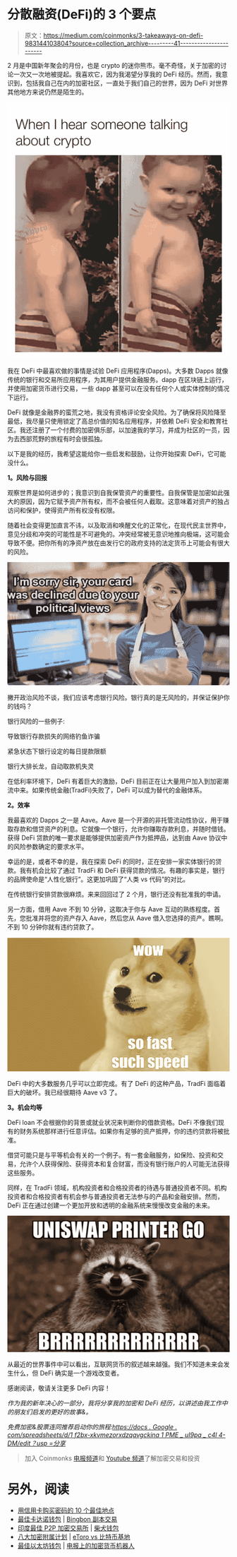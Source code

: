 # 分散融资(DeFi)的 3 个要点

> 原文：<https://medium.com/coinmonks/3-takeaways-on-defi-983144103804?source=collection_archive---------41----------------------->

2 月是中国新年聚会的月份，也是 crypto 的迷你熊市。毫不奇怪，关于加密的讨论一次又一次地被提起。我喜欢它，因为我渴望分享我的 DeFi 经历。然而，我意识到，包括我自己在内的加密社区，一直处于我们自己的世界，因为 DeFi 对世界其他地方来说仍然是陌生的。

![](img/055d69d3e3a765863ce099e23842c659.png)

我在 DeFi 中最喜欢做的事情是试验 DeFi 应用程序(Dapps)。大多数 Dapps 就像传统的银行和交易所应用程序，为其用户提供金融服务。dapp 在区块链上运行，并使用加密货币进行交易，一些 dapp 甚至可以在没有任何个人或实体控制的情况下运行。

DeFi 就像是金融界的蛮荒之地，我没有资格评论安全风险。为了确保将风险降至最低，我尽量只使用锁定了高总价值的知名应用程序，并依赖 DeFi 安全和教育社区。我还注册了一个付费的加密俱乐部，以加速我的学习，并成为社区的一员，因为去西部荒野的旅程有时会很孤独。

以下是我的经历，我希望这能给你一些启发和鼓励，让你开始探索 DeFi，它可能没什么。

**1。风险与回报**

观察世界是如何进步的；我意识到自我保管资产的重要性。自我保管是加密如此强大的原因，因为它赋予资产所有权，而不会被任何人截取。这意味着对资产的独占访问和保护，使得资产所有权没有权限。

随着社会变得更加直言不讳，以及取消和唤醒文化的正常化，在现代民主世界中，意见分歧和冲突的可能性是不可避免的。冲突经常被无意识地推向极端，这可能会导致不便。把你所有的净资产放在由发行它的政府支持的法定货币上可能会有很大的风险。

![](img/873c1dc9d5d610cb0309e4c62298537b.png)

撇开政治风险不谈，我们应该考虑银行风险。银行真的是无风险的，并保证保护你的钱吗？

银行风险的一些例子:

导致银行存款损失的网络钓鱼诈骗

紧急状态下银行设定的每日提款限额

银行大排长龙，自动取款机失灵

在低利率环境下，DeFi 有着巨大的激励，DeFi 目前正在让大量用户加入到加密潮流中来。如果传统金融(TradFi)失败了，DeFi 可以成为替代的金融体系。

**2。效率**

我最喜欢的 Dapps 之一是 Aave。Aave 是一个开源的非托管流动性协议，用于赚取存款和借贷资产的利息。它就像一个银行，允许你赚取存款利息，并随时借钱。获得 DeFi 贷款的唯一要求是能够提供加密资产作为抵押品，达到由 Aave 协议中的风险参数确定的要求水平。

幸运的是，或者不幸的是，我在探索 DeFi 的同时，正在安排一家实体银行的贷款。我有机会比较了通过 TradFi 和 DeFi 获得贷款的情况。有趣的事实是，银行的品牌使命是“人性化银行”。这更加巩固了“人类 vs 代码”的对比。

在传统银行安排贷款很麻烦。来来回回过了 2 个月，银行还没有批准我的申请。

另一方面，借用 Aave 不到 10 分钟，这取决于你与 Aave 互动的熟练程度。首先，您批准并将您的资产存入 Aave，然后您从 Aave 借入您选择的资产。瞧啊。不到 10 分钟你就有违约贷款了。

![](img/8e6be863ae8b85044722a2b89dcb1da4.png)

DeFi 中的大多数服务几乎可以立即完成。有了 DeFi 的这种产品，TradFi 面临着巨大的破坏。我已经很期待 Aave v3 了。

**3。机会均等**

DeFi loan 不会根据你的背景或就业状况来判断你的借款资格。DeFi 不像我们现有的财务系统那样进行任意评估。如果你有足够的资产抵押，你的违约贷款将被批准。

借贷可能只是与平等机会有关的一个例子。有一套金融服务，如保险、投资和交易，允许个人获得保险、获得资本和复合财富，而没有银行账户的人可能无法获得这些服务。

同样，在 TradFi 领域，机构投资者和合格投资者的待遇与普通投资者不同。机构投资者和合格投资者有机会参与普通投资者无法参与的产品和金融安排。然而，DeFi 正在通过创建一个更加开放和透明的金融系统来慢慢改变金融的未来。

![](img/3a38091f42cd1d239155371928d85fdd.png)

从最近的世界事件中可以看出，互联网货币的叙述越来越强。我们不知道未来会发生什么，但 DeFi 确实是一个游戏改变者。

感谢阅读，敬请关注更多 DeFi 内容！

*作为我的新年决心的一部分，我将分享我的加密和 DeFi 经历，以讲述由我工作中的朋友们启发的更好的故事&。*

*免费加密&股票连同推荐启动你的旅程:*[*https://docs . Google . com/spreadsheets/d/1 f2bx-xkvmezorxdzqavgckina 1 PME _ uI9pa _ c4l 4-DM/edit？usp =分享*](https://docs.google.com/spreadsheets/d/1f2bX-xKvmEzOrxDZqAvgCkIna1pmE_uI9pa_C4l4-DM/edit?usp=sharing)

> 加入 Coinmonks [电报频道](https://t.me/coincodecap)和 [Youtube 频道](https://www.youtube.com/c/coinmonks/videos)了解加密交易和投资

# 另外，阅读

*   [用信用卡购买密码的 10 个最佳地点](https://coincodecap.com/buy-crypto-with-credit-card)
*   [最佳卡达诺钱包](https://coincodecap.com/best-cardano-wallets) | [Bingbon 副本交易](https://coincodecap.com/bingbon-copy-trading)
*   [印度最佳 P2P 加密交易所](https://coincodecap.com/p2p-crypto-exchanges-in-india) | [柴犬钱包](https://coincodecap.com/baby-shiba-inu-wallets)
*   [八大加密附属计划](https://coincodecap.com/crypto-affiliate-programs) | [eToro vs 比特币基地](https://coincodecap.com/etoro-vs-coinbase)
*   [最佳以太坊钱包](https://coincodecap.com/best-ethereum-wallets) | [电报上的加密货币机器人](https://coincodecap.com/telegram-crypto-bots)